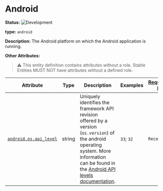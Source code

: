 # Android

<!-- semconv entity.android -->
<!-- NOTE: THIS TEXT IS AUTOGENERATED. DO NOT EDIT BY HAND. -->
<!-- see templates/registry/markdown/snippet.md.j2 -->
<!-- prettier-ignore-start -->
<!-- markdownlint-capture -->
<!-- markdownlint-disable -->

**Status:** ![Development](https://img.shields.io/badge/-development-blue)

**type:** `android`

**Description:** The Android platform on which the Android application is running.


**Other Attributes:**

> :warning: This entity definition contains attributes without a role.
> Stable Entities MUST NOT have attributes without a defined role.

| Attribute  | Type | Description  | Examples  | [Requirement Level](https://opentelemetry.io/docs/specs/semconv/general/attribute-requirement-level/) | Stability |
|---|---|---|---|---|---|
| [`android.os.api_level`](/docs/registry/attributes/android.md) | string | Uniquely identifies the framework API revision offered by a version (`os.version`) of the android operating system. More information can be found in the [Android API levels documentation](https://developer.android.com/guide/topics/manifest/uses-sdk-element#ApiLevels). | `33`; `32` | `Recommended` | ![Development](https://img.shields.io/badge/-development-blue) |<!-- markdownlint-restore -->
<!-- prettier-ignore-end -->
<!-- END AUTOGENERATED TEXT -->
<!-- endsemconv -->
